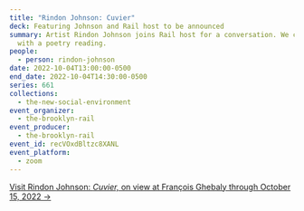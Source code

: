 ```yaml
---
title: "Rindon Johnson: Cuvier"
deck: Featuring Johnson and Rail host to be announced
summary: Artist Rindon Johnson joins Rail host for a conversation. We conclude
  with a poetry reading.
people:
  - person: rindon-johnson
date: 2022-10-04T13:00:00-0500
end_date: 2022-10-04T14:30:00-0500
series: 661
collections:
  - the-new-social-environment
event_organizer:
  - the-brooklyn-rail
event_producer:
  - the-brooklyn-rail
event_id: recVOxdBltzc8XANL
event_platform:
  - zoom
---
```

[V﻿isit Rindon Johnson: *Cuvier,* on view at François Ghebaly through October 15, 2022 →](http://ghebaly.com/work/rindon-johnson-cuvier/)